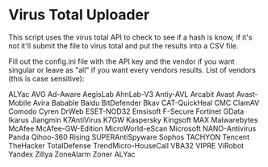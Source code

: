 # Virus Total Uploader
This script uses the virus total API to check to see if a hash is know, if it's not it'll submit the file to virus total and put the results into a CSV file.

Fill out the config.ini file with the API key and the vendor if you want singular or leave as "all" if you want every vendors results. List of vendors (this is case sensitive):

ALYac
AVG
Ad-Aware
AegisLab
AhnLab-V3
Antiy-AVL
Arcabit
Avast
Avast-Mobile
Avira
Babable
Baidu
BitDefender
Bkav
CAT-QuickHeal
CMC
ClamAV
Comodo
Cyren
DrWeb
ESET-NOD32
Emsisoft
F-Secure
Fortinet
GData
Ikarus
Jiangmin
K7AntiVirus
K7GW
Kaspersky
Kingsoft
MAX
Malwarebytes
McAfee
McAfee-GW-Edition
MicroWorld-eScan
Microsoft
NANO-Antivirus
Panda
Qihoo-360
Rising
SUPERAntiSpyware
Sophos
TACHYON
Tencent
TheHacker
TotalDefense
TrendMicro-HouseCall
VBA32
VIPRE
ViRobot
Yandex
Zillya
ZoneAlarm
Zoner
ALYac


 
